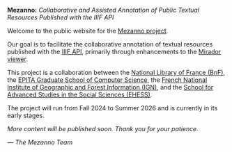 **Mezanno:** *Collaborative and Assisted Annotation of Public Textual Resources Published with the IIIF API*

Welcome to the public website for the [Mezanno project](https://mezanno.xyz).

Our goal is to facilitate the collaborative annotation of textual resources published with the [IIIF API](https://iiif.io/), primarily through enhancements to the [Mirador viewer](https://projectmirador.org/).

This project is a collaboration between the [National Library of France (BnF)](https://www.bnf.fr/), the [EPITA Graduate School of Computer Science](https://www.epita.fr/), the [French National Institute of Geographic and Forest Information (IGN)](https://www.ign.fr/), and the [School for Advanced Studies in the Social Sciences (EHESS)](https://www.ehess.fr/).

The project will run from Fall 2024 to Summer 2026 and is currently in its early stages.

*More content will be published soon. Thank you for your patience.*

*— The Mezanno Team*
